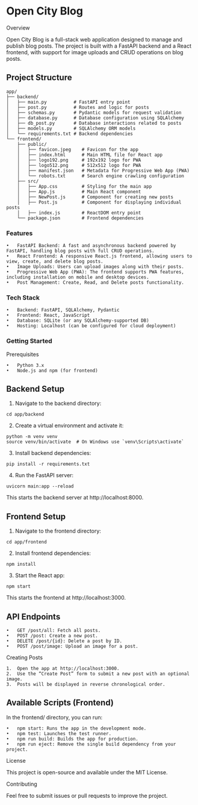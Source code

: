 # Open City Blog

Overview

Open City Blog is a full-stack web application designed to manage and publish blog posts. The project is built with a FastAPI backend and a React frontend, with support for image uploads and CRUD operations on blog posts.

## Project Structure
```
app/
├── backend/
│   ├── main.py          # FastAPI entry point
│   ├── post.py          # Routes and logic for posts
│   ├── schemas.py       # Pydantic models for request validation
│   ├── database.py      # Database configuration using SQLAlchemy
│   ├── db_post.py       # Database interactions related to posts
│   ├── models.py        # SQLAlchemy ORM models
│   └── requirements.txt # Backend dependencies
└── frontend/
    ├── public/
    │   ├── favicon.jpeg    # Favicon for the app
    │   ├── index.html      # Main HTML file for React app
    │   ├── logo192.png     # 192x192 logo for PWA
    │   ├── logo512.png     # 512x512 logo for PWA
    │   ├── manifest.json   # Metadata for Progressive Web App (PWA)
    │   └── robots.txt      # Search engine crawling configuration
    ├── src/
    │   ├── App.css         # Styling for the main app
    │   ├── App.js          # Main React component
    │   ├── NewPost.js      # Component for creating new posts
    │   ├── Post.js         # Component for displaying individual posts
    │   ├── index.js        # ReactDOM entry point
    └── package.json        # Frontend dependencies
```
### Features

	•	FastAPI Backend: A fast and asynchronous backend powered by FastAPI, handling blog posts with full CRUD operations.
	•	React Frontend: A responsive React.js frontend, allowing users to view, create, and delete blog posts.
	•	Image Uploads: Users can upload images along with their posts.
	•	Progressive Web App (PWA): The frontend supports PWA features, including installation on mobile and desktop devices.
	•	Post Management: Create, Read, and Delete posts functionality.

### Tech Stack

	•	Backend: FastAPI, SQLAlchemy, Pydantic
	•	Frontend: React, JavaScript
	•	Database: SQLite (or any SQLAlchemy-supported DB)
	•	Hosting: Localhost (can be configured for cloud deployment)

### Getting Started
 
Prerequisites

	•	Python 3.x
	•	Node.js and npm (for frontend)

## Backend Setup

1.	Navigate to the backend directory:
```
cd app/backend
```

2.	Create a virtual environment and activate it:
```
python -m venv venv
source venv/bin/activate  # On Windows use `venv\Scripts\activate`
```

3.	Install backend dependencies:
```
pip install -r requirements.txt
```

4.	Run the FastAPI server:
```
uvicorn main:app --reload
```
This starts the backend server at http://localhost:8000.

## Frontend Setup

1.	Navigate to the frontend directory:
```
cd app/frontend
```

2.	Install frontend dependencies:
```
npm install
```

3.	Start the React app:
```
npm start
```
This starts the frontend at http://localhost:3000.

## API Endpoints

	•	GET /post/all: Fetch all posts.
	•	POST /post: Create a new post.
	•	DELETE /post/{id}: Delete a post by ID.
	•	POST /post/image: Upload an image for a post.

Creating Posts

	1.	Open the app at http://localhost:3000.
	2.	Use the “Create Post” form to submit a new post with an optional image.
	3.	Posts will be displayed in reverse chronological order.

## Available Scripts (Frontend)

In the frontend/ directory, you can run:

	•	npm start: Runs the app in the development mode.
	•	npm test: Launches the test runner.
	•	npm run build: Builds the app for production.
	•	npm run eject: Remove the single build dependency from your project.

License

This project is open-source and available under the MIT License.

Contributing

Feel free to submit issues or pull requests to improve the project.
